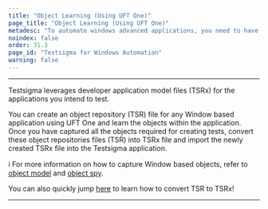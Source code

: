 ```yaml
---
title: "Object Learning (Using UFT One)"
page_title: "Object Learning (Using UFT One)"
metadesc: "To automate windows advanced applications, you need to have objects captured & converted them to application models. This article discusses how to learn objects using UFT One"
noindex: false
order: 31.3
page_id: "Testsigma for Windows Automation"
warning: false
---
```


---

Testsigma leverages developer application model files (TSRx) for the applications you intend to test.


You can create an object repository (TSR) file for any Window based application using UFT One and learn the objects within the application. Once you have captured all the objects required for creating tests, convert these object repositories files (TSR) into TSRx file and import the newly created TSRx file into the Testsigma application. 


ℹ️ For more information on how to capture Window based objects, refer to [object model](https://admhelp.microfocus.com/uft/en/23.4-24.2/UFT_Help/Content/User_Guide/z_Ch_TestObjModel.htm) and [object spy](https://admhelp.microfocus.com/uft/en/23.4-24.2/UFT_Help/Content/User_Guide/Spy.htm). 


You can also quickly jump [here](https://testsigma.com/docs/windows-automation/tsr-tsrx-files/) to learn how to convert TSR to TSRx!

---